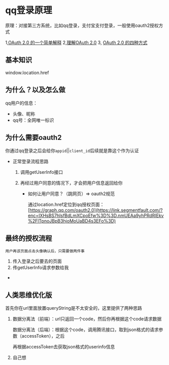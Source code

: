 # qq登录原理



原理：对接第三方系统，比如qq登录，支付宝支付登录，一般使用oauth2授权方式

1,[OAuth 2.0 的一个简单解释](https://link.segmentfault.com/?enc=P6HqRSt2q4W6aibzT7Zqaw%3D%3D.Qnk%2FAZopTRQFsAUcI%2BQYAMLjG8yV%2BgMTzogGk9%2Fl78IFKrR9XwmcKjCzZiGhWAWXwza8vSNxkw2Ec0NkCdengA%3D%3D)
2,[理解OAuth 2.0](https://link.segmentfault.com/?enc=ZzdL6EHN%2Bw5sFq4fwG%2Fn6w%3D%3D.pgmkaLF7UWmqCVDlRXqi%2FgsBcLh%2FkxNkdTUZX%2BBOeRxx2T6TQWBFQ70UQxRQFjFexVGH3nJqBs7YgX6CH7hQpQ%3D%3D)
3, [OAuth 2.0 的四种方式](https://link.segmentfault.com/?enc=4%2BIm%2BJDVx7oOEwtJ4F1adw%3D%3D.SRf0RucGb8PWjssRFpG8Esn%2BpvRUC7pNmFSeY9XW%2B0H418GBV4ZLZ5PMgzlS%2Fp0VRyqkYawk%2BaSLp2W3I2Fg3g%3D%3D)

## 基本知识

window.location.href



## 为什么？以及怎么做

qq用户的信息：

* 头像、昵称
* qq号：全网唯一标识

## 为什么需要oauth2

你通过qq登录之后会给你`appid`||`client_id`后续就是靠这个作为认证

* 正常登录流程思路

  1. 调用getUserInfo接口

  2. 再经过用户同意的情况下，才会把用户信息返回给你

     * 如何让用户同意？（跳网页）=> oauth2规范

       通过location.href定位到qq授权页面：[https://graph.qq.com/oauth2.0](https://link.segmentfault.com/?enc=IXHsBS7hIsfBdLmXCpoEfw%3D%3D.nmUEAa9yhPRdRlEkv%2FlTpnoJBpB3hjoMoUaBD4s3EFo%3D)

## 最终的授权流程

`用户再该页面点击头像确认后，只需要做两件事`

1. 传入登录之后要去的页面
2. 传getUserInfo请求参数给我

* 

## 人类思维优化版

首先你在url里面放置queryString是不太安全的，这里提供了两种思路

1. 数据分离法（前端）：url只返回一个code，然后你再根据这个code请求数据

   数据分离法（后端）：根据这个code，调用腾讯接口，取到json格式的请求参数（accessToken），之后

   再根据accessToken去获取json格式的userinfo信息

2. 自己想
